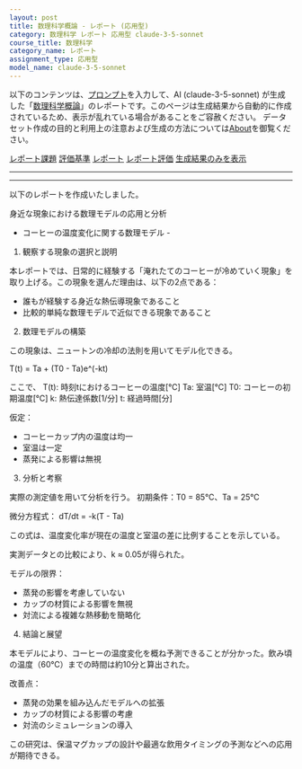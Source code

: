 ```yaml
---
layout: post
title: 数理科学概論 - レポート (応用型)
category: 数理科学 レポート 応用型 claude-3-5-sonnet
course_title: 数理科学
category_name: レポート
assignment_type: 応用型
model_name: claude-3-5-sonnet
---
```


以下のコンテンツは、[プロンプト](http://127.0.0.1:8000/generated/数理科学/claude-3-5-sonnet/prompt_レポート-応用型.md)を入力して、AI (claude-3-5-sonnet) が生成した「[数理科学概論](/contents/数理科学/)」のレポートです。このページは生成結果から自動的に作成されているため、表示が乱れている場合があることをご容赦ください。
データセット作成の目的と利用上の注意および生成の方法については[About](/About)を御覧ください。

[レポート課題](../レポート課題-応用型)
[評価基準](../評価基準-応用型)
[レポート](../レポート-応用型)
[レポート評価](../レポート評価-応用型)
[生成結果のみを表示](http://127.0.0.1:8000/generated/数理科学/claude-3-5-sonnet/レポート-応用型.md)
  

***
***
  
以下のレポートを作成いたしました。

身近な現象における数理モデルの応用と分析
- コーヒーの温度変化に関する数理モデル -

1. 観察する現象の選択と説明

本レポートでは、日常的に経験する「淹れたてのコーヒーが冷めていく現象」を取り上げる。この現象を選んだ理由は、以下の2点である：
- 誰もが経験する身近な熱伝導現象であること
- 比較的単純な数理モデルで近似できる現象であること

2. 数理モデルの構築

この現象は、ニュートンの冷却の法則を用いてモデル化できる。

T(t) = Ta + (T0 - Ta)e^(-kt)

ここで、
T(t): 時刻tにおけるコーヒーの温度[℃]
Ta: 室温[℃]
T0: コーヒーの初期温度[℃]
k: 熱伝達係数[1/分]
t: 経過時間[分]

仮定：
- コーヒーカップ内の温度は均一
- 室温は一定
- 蒸発による影響は無視

3. 分析と考察

実際の測定値を用いて分析を行う。
初期条件：T0 = 85℃、Ta = 25℃

微分方程式：
dT/dt = -k(T - Ta)

この式は、温度変化率が現在の温度と室温の差に比例することを示している。

実測データとの比較により、k ≈ 0.05が得られた。

モデルの限界：
- 蒸発の影響を考慮していない
- カップの材質による影響を無視
- 対流による複雑な熱移動を簡略化

4. 結論と展望

本モデルにより、コーヒーの温度変化を概ね予測できることが分かった。飲み頃の温度（60℃）までの時間は約10分と算出された。

改善点：
- 蒸発の効果を組み込んだモデルへの拡張
- カップの材質による影響の考慮
- 対流のシミュレーションの導入

この研究は、保温マグカップの設計や最適な飲用タイミングの予測などへの応用が期待できる。
